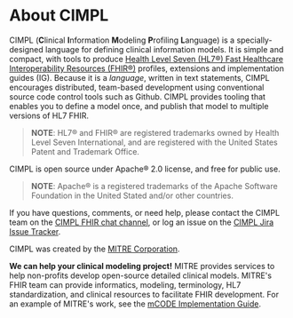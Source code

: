 # About CIMPL

CIMPL (**C**linical **I**nformation **M**odeling **P**rofiling **L**anguage) is a specially-designed language for defining clinical information models. It is simple and compact, with tools to produce [Health Level Seven (HL7®) Fast Healthcare Interoperability Resources (FHIR®)](https://www.hl7.org/fhir/overview.html) profiles, extensions and implementation guides (IG). Because it is a _language_, written in text statements, CIMPL encourages distributed, team-based development using conventional source code control tools such as Github. CIMPL provides tooling that enables you to define a model once, and publish that model to multiple versions of HL7 FHIR.

> **NOTE**: HL7® and FHIR® are registered trademarks owned by Health Level Seven International, and are registered with the United States Patent and Trademark Office.

CIMPL is open source under Apache® 2.0 license, and free for public use.

> **NOTE**: Apache® is a registered trademarks of the Apache Software Foundation in the United Stated and/or other countries.

If you have questions, comments, or need help, please contact the CIMPL team on the [CIMPL FHIR chat channel](https://chat.fhir.org/#narrow/stream/197290-cimpl), or log an issue on the [CIMPL Jira Issue Tracker](https://standardhealthrecord.atlassian.net/secure/BrowseProjects.jspa).

CIMPL was created by the [MITRE Corporation](http://www.mitre.org). 

**We can help your clinical modeling project!** MITRE provides services to help non-profits develop open-source detailed clinical models. MITRE's FHIR team can provide informatics, modeling, terminology, HL7 standardization, and clinical resources to facilitate FHIR development. For an example of MITRE's work, see the [mCODE Implementation Guide](http://build.fhir.org/ig/HL7/fhir-mCODE-ig/branches/master/index.html).